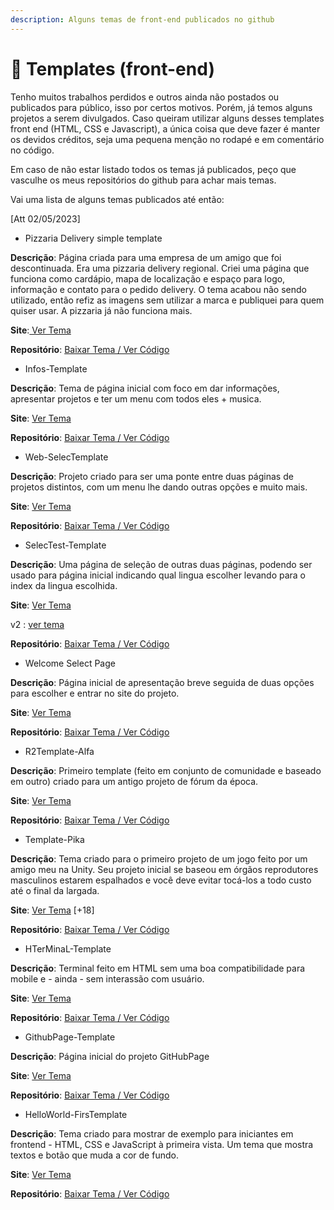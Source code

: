 ```yaml
---
description: Alguns temas de front-end publicados no github
---
```


# 📇 Templates (front-end)

Tenho muitos trabalhos perdidos e outros ainda não postados ou publicados para público, isso por certos motivos. Porém, já temos alguns projetos a serem divulgados. Caso queiram utilizar alguns desses templates front end (HTML, CSS e Javascript), a única coisa que deve fazer é manter os devidos créditos, seja uma pequena menção no rodapé e em comentário no código.

Em caso de não estar listado todos os temas já publicados, peço que vasculhe os meus repositórios do github para achar mais temas.

Vai uma lista de alguns temas publicados até então:&#x20;

\[Att 02/05/2023]

* Pizzaria Delivery simple template

**Descrição**: Página criada para uma empresa de um amigo que foi descontinuada. Era uma pizzaria delivery regional. Criei uma página que funciona como cardápio, mapa de localização e espaço para logo, informação e contato para o pedido delivery. O tema acabou não sendo utilizado, então refiz as imagens sem utilizar a marca e publiquei para quem quiser usar. A pizzaria já não funciona mais.

**Site**:[ Ver Tema](https://matheuslaidler.github.io/PizzaDeliVerySimple/)

**Repositório**: [Baixar Tema / Ver Código](https://github.com/matheuslaidler/PizzaDeliVerySimple)



* Infos-Template

**Descrição**: Tema de página inicial com foco em dar informações, apresentar projetos e ter um menu com todos eles + musica.

**Site**: [Ver Tema](https://matheuslaidler.github.io/InfoPage-Theme/)

**Repositório**: [Baixar Tema / Ver Código](https://github.com/matheuslaidler/InfoPage-Theme)



* Web-SelecTemplate

**Descrição**: Projeto criado para ser uma ponte entre duas páginas de projetos distintos, com um menu lhe dando outras opções e muito mais.

**Site**: [Ver Tema](https://matheuslaidler.github.io/Selection-Theme/)

**Repositório**: [Baixar Tema / Ver Código](https://github.com/matheuslaidler/selectProject-Theme)



* SelecTest-Template

**Descrição**: Uma página de seleção de outras duas páginas, podendo ser usado para página inicial indicando qual lingua escolher levando para o index da lingua escolhida.

**Site**: [Ver Tema](https://matheuslaidler.github.io/Select-SimpleTheme/)

v2 : [ver tema](https://matheuslaidler.github.io/InfoPage-Theme/w0sLanguage/index.html)

**Repositório**: [Baixar Tema / Ver Código](https://github.com/matheuslaidler/SelecLab-Pages)



* Welcome Select Page

**Descrição**: Página inicial de apresentação breve seguida de duas opções para escolher e entrar no site do projeto.

**Site**: [Ver Tema](https://matheuslaidler.github.io/Welcome-SimpleTheme/)

**Repositório**: [Baixar Tema / Ver Código](https://github.com/matheuslaidler/W0Select-Pages)



* R2Template-Alfa

**Descrição**: Primeiro template (feito em conjunto de comunidade e baseado em outro) criado para um antigo projeto de fórum da época.

**Site**: [Ver Tema](https://matheuslaidler.github.io/R2T-AlphaTheme/)

**Repositório**: [Baixar Tema / Ver Código ](https://github.com/matheuslaidler/R2T-AlphaTheme)



* Template-Pika

**Descrição**: Tema criado para o primeiro projeto de um jogo feito por um amigo meu na Unity. Seu projeto inicial se baseou em órgãos reprodutores masculinos estarem espalhados e você deve evitar tocá-los a todo custo até o final da largada.

**Site**: [Ver Tema](https://matheuslaidler.github.io/PK-Theme/) \[+18]

**Repositório**: [Baixar Tema / Ver Código](https://github.com/matheuslaidler/PK-Theme)



* HTerMinaL-Template

**Descrição**:  Terminal feito em HTML sem uma boa compatibilidade para mobile e - ainda - sem interassão com usuário.

**Site**: [Ver Tema](https://matheuslaidler.github.io/HTerMinaL/)

**Repositório**: [Baixar Tema / Ver Código](https://github.com/matheuslaidler/HTerMinaL)



* GithubPage-Template

**Descrição**:  Página inicial do projeto GitHubPage

**Site**: [Ver Tema](https://matheuslaidler.github.io/)

**Repositório**: [Baixar Tema / Ver Código](https://github.com/matheuslaidler/matheuslaidler.github.io)



* HelloWorld-FirsTemplate

**Descrição**: Tema criado para mostrar de exemplo para iniciantes em frontend -  HTML, CSS e JavaScript à primeira vista. Um tema que mostra textos e botão que muda a cor de fundo.

**Site**: [Ver Tema](https://matheuslaidler.github.io/intro-frontend/)

**Repositório**: [Baixar Tema / Ver Código](https://github.com/matheuslaidler/intro-frontend)



